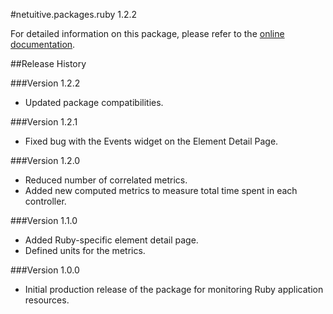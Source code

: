 #netuitive.packages.ruby 1.2.2

For detailed information on this package, please refer to the [online documentation](https://help.netuitive.com/Content/Integrations/ruby.htm).

##Release History

###Version 1.2.2

* Updated package compatibilities.

###Version 1.2.1

* Fixed bug with the Events widget on the Element Detail Page.

###Version 1.2.0

* Reduced number of correlated metrics.
* Added new computed metrics to measure total time spent in each controller.

###Version 1.1.0

* Added Ruby-specific element detail page.
* Defined units for the metrics.

###Version 1.0.0

* Initial production release of the package for monitoring Ruby application resources.
